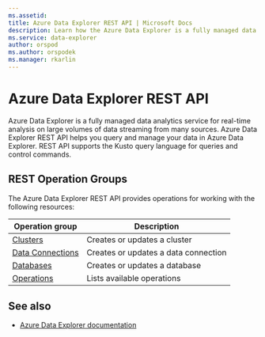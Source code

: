 ```yaml
---
ms.assetid:
title: Azure Data Explorer REST API | Microsoft Docs
description: Learn how the Azure Data Explorer is a fully managed data analytics service for real-time analysis on large volumes of data streaming from many sources.
ms.service: data-explorer
author: orspod
ms.author: orspodek
ms.manager: rkarlin
---
```


# Azure Data Explorer REST API

Azure Data Explorer is a fully managed data analytics service for real-time analysis on large volumes of data streaming from many sources. Azure Data Explorer REST API helps you query and manage your data in Azure Data Explorer. REST API supports the Kusto query language for queries and control commands.

## REST Operation Groups

The Azure Data Explorer REST API provides operations for working with the following resources:

| Operation group | Description                                                        |
|-----------------|--------------------------------------------------------------------|
| [Clusters](/rest/api/azurerekusto/clusters) | Creates or updates a cluster |
| [Data Connections](/rest/api/azurerekusto/dataconnections) | Creates or updates a data connection |
| [Databases](/rest/api/azurerekusto/databases) | Creates or updates a database |
| [Operations](/rest/api/azurerekusto/operations) | Lists available operations |

## See also

* [Azure Data Explorer documentation](https://docs.microsoft.com/azure/data-explorer)
